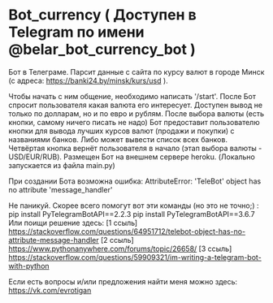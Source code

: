 # Bot_currency ( Доступен в Telegram по имени @belar_bot_currency_bot )
Бот в Телеграме. Парсит данные с сайта по курсу валют в городе Минск (с адреса: https://banki24.by/minsk/kurs/usd ). 

Чтобы начать с ним общение, необходимо написать '/start'.
После Бот спросит пользователя какая валюта его интересует.
Доступен вывод не только по долларам, но и по евро и рублям.
После выбора валюты (есть кнопки, самому ничего писать не надо)
Бот предоставит пользователю кнопки для вывода
лучших курсов валют (продажи и покупки) с названиями банков.
Либо может вывести список всех банков. Четвёртая кнопка
вернёт пользователя в начало (этап выбора валюты - USD/EUR/RUB).
Размещен Бот на внешнем сервере heroku.
(Локально запускается из файла main.py)

При создании Бота возможна ошибка:
AttributeError: 'TeleBot' object has no attribute 'message_handler' 

Не паникуй. Скорее всего помогут вот эти команды (но это не точно;) :
pip install PyTelegramBotAPI==2.2.3
pip install PyTelegramBotAPI==3.6.7
Или поищи решение здесь:
[1 ссыль]  https://stackoverflow.com/questions/64951712/telebot-object-has-no-attribute-message-handler
[2 ссыль]  https://www.pythonanywhere.com/forums/topic/26658/
[3 ссыль]  https://stackoverflow.com/questions/59909321/im-writing-a-telegram-bot-with-python

Если есть вопросы и/или предложения найти меня можно здесь:
https://vk.com/evrotigan
